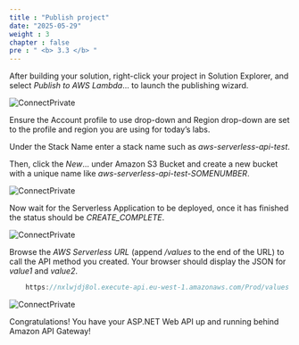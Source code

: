 ```yaml
---
title : "Publish project"
date: "2025-05-29"
weight : 3
chapter : false
pre : " <b> 3.3 </b> "
---
```



After building your solution, right-click your project in Solution Explorer, and select *Publish to AWS Lambda*... to launch the publishing wizard.

![ConnectPrivate](/images/3-Amazon-API-Gateway/3.6.png)

Ensure the Account profile to use drop-down and Region drop-down are set to the profile and region you are using for today’s labs.

Under the Stack Name enter a stack name such as *aws-serverless-api-test*.

Then, click the *New*... under Amazon S3 Bucket and create a new bucket with a unique name like *aws-serverless-api-test-SOMENUMBER*.

![ConnectPrivate](/images/3-Amazon-API-Gateway/3.7.png)

Now wait for the Serverless Application to be deployed, once it has finished the status should be *CREATE_COMPLETE*.

![ConnectPrivate](/images/3-Amazon-API-Gateway/3.8.png)

Browse the *AWS Serverless URL* (append */values* to the end of the URL) to call the API method you created. Your browser should display the JSON for *value1* and *value2*.

```csharp
    https://nxlwjdj8ol.execute-api.eu-west-1.amazonaws.com/Prod/values
```

![ConnectPrivate](/images/3-Amazon-API-Gateway/3.9.png)

Congratulations! You have your ASP.NET Web API up and running behind Amazon API Gateway!
